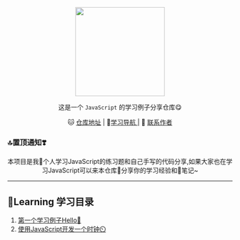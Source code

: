 <p align="center">
    <a href="https://github.com/JDode/"><img src="https://image.flaticon.com/icons/svg/1126/1126856.svg" width="200"/></a>
</p>

<p align="center">这是一个 <code>JavaScript</code> 的学习例子分享仓库😋</p>

<p align="center">
    🐱 <a href="https://github.com/JDode/" target="_blank">仓库地址</a> | 
    🧭<a href="https://www.bilibili.com/video/av25881696" target="_blank">学习导航 </a> | 
    🌚 <a href="https://wpa.qq.com/msgrd?v=3&uin=2420498526&site=qq&menu=yes" target="_blank">联系作者</a> 
</p>

### 🔝置顶通知❣️

<p align="center">
 本项目是我👤个人学习JavaScript的练习题和自己手写的代码分享,如果大家也在学习JavaScript可以来本仓库🚪分享你的学习经验和📒笔记~
</p>


----------


## 🎒Learning 学习目录

 1. [第一个学习例子Hello👋][1]
 2. [使用JavaScript开发一个时钟⏲️][2]


  [1]: https://github.com/javascript-club/JavaScript_Learning/tree/master/Hello
  [2]: https://github.com/javascript-club/JavaScript_Learning/tree/master/NowTime